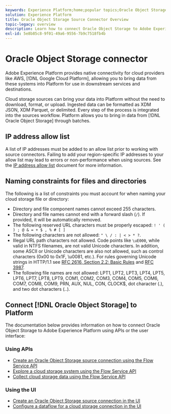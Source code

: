 ```yaml
---
keywords: Experience Platform;home;popular topics;Oracle Object Storage;oracle object storage
solution: Experience Platform
title: Oracle Object Storage Source Connector Overview
topic-legacy: overview
description: Learn how to connect Oracle Object Storage to Adobe Experience Platform using APIs or the user interface.
exl-id: 5e8b85c8-9f01-49a6-9556-7b9c7518fb4b
---
```

# Oracle Object Storage connector

Adobe Experience Platform provides native connectivity for cloud providers like AWS, [!DNL Google Cloud Platform], allowing you to bring data from these systems into Platform for use in downstream services and destinations.

Cloud storage sources can bring your data into Platform without the need to download, format, or upload. Ingested data can be formatted as XDM JSON, XDM Parquet, or delimited. Every step of the process is integrated into the sources workflow. Platform allows you to bring in data from [!DNL Oracle Object Storage] through batches.

## IP address allow list

A list of IP addresses must be added to an allow list prior to working with source connectors. Failing to add your region-specific IP addresses to your allow list may lead to errors or non-performance when using sources. See the [IP address allow list](../../ip-address-allow-list.md) document for more information.

## Naming constraints for files and directories

The following is a list of constraints you must account for when naming your cloud storage file or directory:

- Directory and file component names cannot exceed 255 characters.
- Directory and file names cannot end with a forward slash (`/`). If provided, it will be automatically removed.
- The following reserved URL characters must be properly escaped: `! ' ( ) ; @ & = + $ , % # [ ]`
- The following characters are not allowed: `" \ / : | < > * ?`.
- Illegal URL path characters not allowed. Code points like `\uE000`, while valid in NTFS filenames, are not valid Unicode characters. In addition, some ASCII or Unicode characters are also not allowed, such as control characters (0x00 to 0x1F, \u0081, etc.). For rules governing Unicode strings in HTTP/1.1 see [RFC 2616, Section 2.2: Basic Rules](https://www.ietf.org/rfc/rfc2616.txt) and [RFC 3987](https://www.ietf.org/rfc/rfc3987.txt).
- The following file names are not allowed: LPT1, LPT2, LPT3, LPT4, LPT5, LPT6, LPT7, LPT8, LPT9, COM1, COM2, COM3, COM4, COM5, COM6, COM7, COM8, COM9, PRN, AUX, NUL, CON, CLOCK$, dot character (.), and two dot characters (..).

## Connect [!DNL Oracle Object Storage] to Platform

The documentation below provides information on how to connect Oracle Object Storage to Adobe Experience Platform using APIs or the user interface:

### Using APIs

- [Create an Oracle Object Storage source connection using the Flow Service API](../../tutorials/api/create/cloud-storage/oracle-object-storage.md)
- [Explore a cloud storage system using the Flow Service API](../../tutorials/api/explore/cloud-storage.md)
- [Collect cloud storage data using the Flow Service API](../../tutorials/api/collect/cloud-storage.md)

### Using the UI

- [Create an Oracle Object Storage source connection in the UI](../../tutorials/ui/create/cloud-storage/oracle-object-storage.md)
- [Configure a dataflow for a cloud storage connection in the UI](../../tutorials/ui/dataflow/batch/cloud-storage.md)
